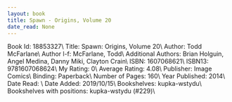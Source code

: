 ```yaml
---
layout: book
title: Spawn - Origins, Volume 20
date_read: None
---
```


Book Id: 18853327\ 
Title: Spawn: Origins, Volume 20\ 
Author: Todd McFarlane\ 
Author l-f: McFarlane, Todd\ 
Additional Authors: Brian Holguin, Angel  Medina, Danny Miki, Clayton Crain\ 
ISBN: 1607068621\ 
ISBN13: 9781607068624\ 
My Rating: 0\ 
Average Rating: 4.08\ 
Publisher: Image Comics\ 
Binding: Paperback\ 
Number of Pages: 160\ 
Year Published: 2014\ 
Date Read: \ 
Date Added: 2019/10/15\ 
Bookshelves: kupka-wstydu\ 
Bookshelves with positions: kupka-wstydu (#229)\ 

